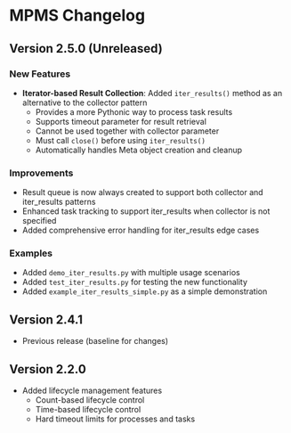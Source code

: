 # MPMS Changelog

## Version 2.5.0 (Unreleased)

### New Features
- **Iterator-based Result Collection**: Added `iter_results()` method as an alternative to the collector pattern
  - Provides a more Pythonic way to process task results
  - Supports timeout parameter for result retrieval
  - Cannot be used together with collector parameter
  - Must call `close()` before using `iter_results()`
  - Automatically handles Meta object creation and cleanup

### Improvements
- Result queue is now always created to support both collector and iter_results patterns
- Enhanced task tracking to support iter_results when collector is not specified
- Added comprehensive error handling for iter_results edge cases

### Examples
- Added `demo_iter_results.py` with multiple usage scenarios
- Added `test_iter_results.py` for testing the new functionality
- Added `example_iter_results_simple.py` as a simple demonstration

## Version 2.4.1
- Previous release (baseline for changes)

## Version 2.2.0
- Added lifecycle management features
  - Count-based lifecycle control
  - Time-based lifecycle control
  - Hard timeout limits for processes and tasks 